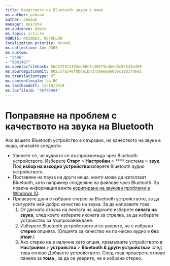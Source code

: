 ```yaml
---
title: Качеството на Bluetooth звука е лошо
ms.author: pebaum
author: pebaum
manager: mnirkhe
ms.audience: Admin
ms.topic: article
ROBOTS: NOINDEX, NOFOLLOW
localization_priority: Normal
ms.collection: Adm_O365
ms.custom:
- "3486"
- "9001467"
ms.openlocfilehash: 5bd572311193ed68c5c38973bdbdd5c82523ed99
ms.sourcegitcommit: 802537a54ef8bde1bdd758ee9a60b6c19d37d6e1
ms.translationtype: MT
ms.contentlocale: bg-BG
ms.lasthandoff: 12/19/2019
ms.locfileid: "40795964"
---
```

# <a name="fix-bluetooth-audio-quality-issue"></a>Поправяне на проблем с качеството на звука на Bluetooth

Ако вашето Bluetooth устройство е свързано, но качеството на звука е лошо, опитайте следното:

- Уверете се, че аудиото се възпроизвежда чрез Bluetooth устройството. Изберете **Старт** > **Настройки** > **** система > **звук**. Под **избор на изходно устройство**изберете Bluetooth аудио устройството.
- Поставяне на пауза на други неща, които може да използват Bluetooth, като например споделяне на файлове чрез Bluetooth. За повече информация вижте [коригиране на звукови проблеми в Windows 10](https://support.microsoft.com/help/4520288/windows-10-fix-sound-problems).
- Проверете дали е избрано стерео за Bluetooth устройството, за да осигурите най-добро качество на звука. За да направите това: 
    1. От дясната страна на лентата на задачите изберете **силата на звука**, след което изберете иконата за стрелка, за да изберете устройство за възпроизвеждане.
    2. Изберете Bluetooth устройството и се уверете, че е избрано **стерео** опцията. (Опцията за качество на по-ниско аудио е **без ръце**.)
    3. Ако стерео не е налична като опция, премахнете устройството в **Настройки** > **устройства** > **Bluetooth & други устройства**и след това отново Добавете устройството. След това проверете отново панела за **тома** , за да се уверите, че е избрана стерео.

